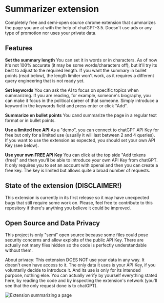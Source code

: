 # Summarizer extension

Completely free and semi-open source chrome extension that summarizes the page you are at with the help of chatGPT-3.5. Doesn't use ads or any type of promotion nor uses your private data.

## Features

**Set the summary length**
You can set it in words or in characters. As of now it's not 100% accurate (it may be some words/characters off), but it'll try its best to adjust to the required length. If you want the summary in bullet points (read below), the length limiter won't work, as it requires a different query engineering that is not ready yet.

**Set keywords**
You can ask the AI to focus on specific topics when summarizing. If you are reading, for example, someone's biography, you can make it focus in the political career of that someone. Simply introduce a keyword in the keywords field and press enter or click "Add".

**Summarize en bullet points**
You cand summarize the page in a regular text format or in bullet points.

**Use a limited free API**
As a "demo", you can connect to chatGPT API Key for free but only for a limited use (usually it will last between 2 and 4 queries). If you want to use the extension as expected, you should set your own API Key (see below).

**Use your own FREE API Key**
You can click at the top side "Add tokens (free)" and then you'll be able to introduce your own API Key from chatGPT. It only requires you to set an account with openai and then you can create a free key. The key is limited but allows quite a broad number of requests.

## State of the extension (DISCLAIMER!)

This extension is currently in its first release so it may have unexpected bugs that still require some work on. Please, feel free to contribute to this repository if there's anything you believe it could be improved.

## Open Source and Data Privacy

This project is only "semi" open source because some files could pose security concerns and allow exploits of the public API Key. There are actually not many files hidden so the code is perfectly understandable without them.

About privacy: This extension DOES NOT use your data in any way. It doesn't even have access to it. The only data it uses is your API Key, if you voluntarily decide to introduce it. And its use is only for its intended purpose, nothing else. You can actually verify by yourself everything stated here, by reading the code and by inspecting the extension's network (you'll see that the only request done is to chatGPT).

![Extension summarizing a page](https://s2.gifyu.com/images/testa6b85638acd9d54d.gif)
